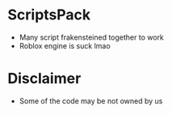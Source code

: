 # ScriptsPack

* Many script frakensteined together to work
* Roblox engine is suck lmao

# Disclaimer

* Some of the code may be not owned by us
